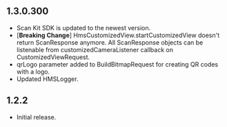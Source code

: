 ## 1.3.0.300
* Scan Kit SDK is updated to the newest version.
* [**Breaking Change**] HmsCustomizedView.startCustomizedView doesn't return ScanResponse anymore. All ScanResponse objects can be listenable from customizedCameraListener callback on CustomizedViewRequest.
* qrLogo parameter added to BuildBitmapRequest for creating QR codes with a logo.
* Updated HMSLogger.

## 1.2.2
* Initial release.
